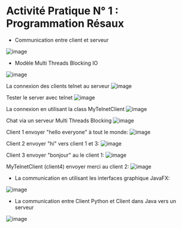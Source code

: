 # Activité Pratique N° 1 : Programmation Résaux 

* Communication entre client et serveur 

![image](https://user-images.githubusercontent.com/94170257/226488596-e56a7f83-3beb-4e6c-bbe5-6a4576ad9b92.png)


* Modèle Multi Threads Blocking IO

![image](https://user-images.githubusercontent.com/94170257/226488719-c668cf47-f866-49fa-b64c-fe8f079e3034.png)

La connexion des clients telnet au serveur
![image](https://user-images.githubusercontent.com/94170257/226488725-6e6b068c-c59b-442f-b247-60462ec49e8a.png)

Tester le server avec telnet
![image](https://user-images.githubusercontent.com/94170257/226488742-e06863d5-f4ae-4cb0-885c-b6e926862d90.png)

La connexion en utilisant la class MyTelnetClient
![image](https://user-images.githubusercontent.com/94170257/226488778-5bea3c93-3d59-493c-b7aa-d0f3f8baff62.png)

Chat via un serveur Multi Threads Blocking
![image](https://user-images.githubusercontent.com/94170257/226488870-01885fc9-5cff-46a9-81a5-9b82eaba2092.png)

Client 1 envoyer "hello everyone" à tout le monde:
![image](https://user-images.githubusercontent.com/94170257/226488900-d76da195-59a4-4c6f-a435-c5331139eda2.png)

Client 2 envoyer "hi" vers client 1 et 3:
![image](https://user-images.githubusercontent.com/94170257/226489046-c603ee12-651b-4340-9c2a-998a7a9fcfc9.png)

Client 3 envoyer "bonjour" au le client 1:
![image](https://user-images.githubusercontent.com/94170257/226489417-ea9bf7e6-1309-4ee0-96a1-ddd52e69f446.png)

MyTelnetClient (client4) envoyer merci au client 2:
![image](https://user-images.githubusercontent.com/94170257/226489489-76aec9d0-f621-4268-967e-12c9f6428c59.png)

* La communication en utilisant les interfaces graphique JavaFX:

![image](https://user-images.githubusercontent.com/94170257/226489684-3991acd8-5a96-45aa-a559-ad6a25bb88d0.png)

* La communication entre Client Python et Client dans Java vers un serveur

![image](https://user-images.githubusercontent.com/94170257/226491632-940147fa-305e-4900-8540-436e38d5ebb7.png)
